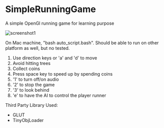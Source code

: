 SimpleRunningGame
=================

A simple OpenGl running game for learning purpose

![screenshot1](https://github.com/juh42/SimpleRunningGame/blob/master/resource/screen_shot/Screen%20Shot%202014-01-07%20at%2010.39.35%20AM.png?raw=true)

On Mac machine,  "bash auto_script.bash". 
Should be able to run on other platform as well, but no tested.

1. Use direction keys or 'a' and 'd' to move
2. Avoid hitting trees
3. Collect coins
4. Press space key to speed up by spending coins
5. '1' to turn off/on audio
6. '2' to stop the game
7. '3' to look behind
8. 'e' to have the AI to control the player runner


Third Party Library Used: 

* GLUT
* TinyObjLoader
